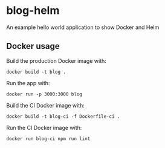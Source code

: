# blog-helm
An example hello world application to show Docker and Helm

## Docker usage

Build the production Docker image with:

```
docker build -t blog .
```

Run the app with:

```
docker run -p 3000:3000 blog
```

Build the CI Docker image with:

```
docker build -t blog-ci -f Dockerfile-ci .
```

Run the CI Docker image with:

```
docker run blog-ci npm run lint
```
